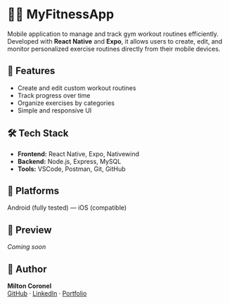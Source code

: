 # 🏋️‍♂️ MyFitnessApp

Mobile application to manage and track gym workout routines efficiently.  
Developed with **React Native** and **Expo**, it allows users to create, edit, and monitor personalized exercise routines directly from their mobile devices.

## 🚀 Features
- Create and edit custom workout routines  
- Track progress over time  
- Organize exercises by categories  
- Simple and responsive UI  

## 🛠️ Tech Stack
- **Frontend:** React Native, Expo, Nativewind  
- **Backend:** Node.js, Express, MySQL  
- **Tools:** VSCode, Postman, Git, GitHub  

## 📱 Platforms
Android (fully tested) — iOS (compatible)

## 📸 Preview
_Coming soon_

## 👤 Author
**Milton Coronel**  
[GitHub](https://github.com/MiltonCoronel2004) · [LinkedIn](https://www.linkedin.com/in/milton-coronel-dean-3356a7290) · [Portfolio](https://miltoncoronelsoftware.netlify.app/)
